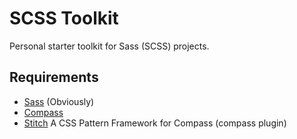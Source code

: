 # SCSS Toolkit

Personal starter toolkit for Sass (SCSS) projects.

## Requirements

* [Sass](http://sass-lang.com/) (Obviously)
* [Compass](http://compass-style.org/)
* [Stitch](http://stitchcss.com/) A CSS Pattern Framework for Compass (compass plugin)
